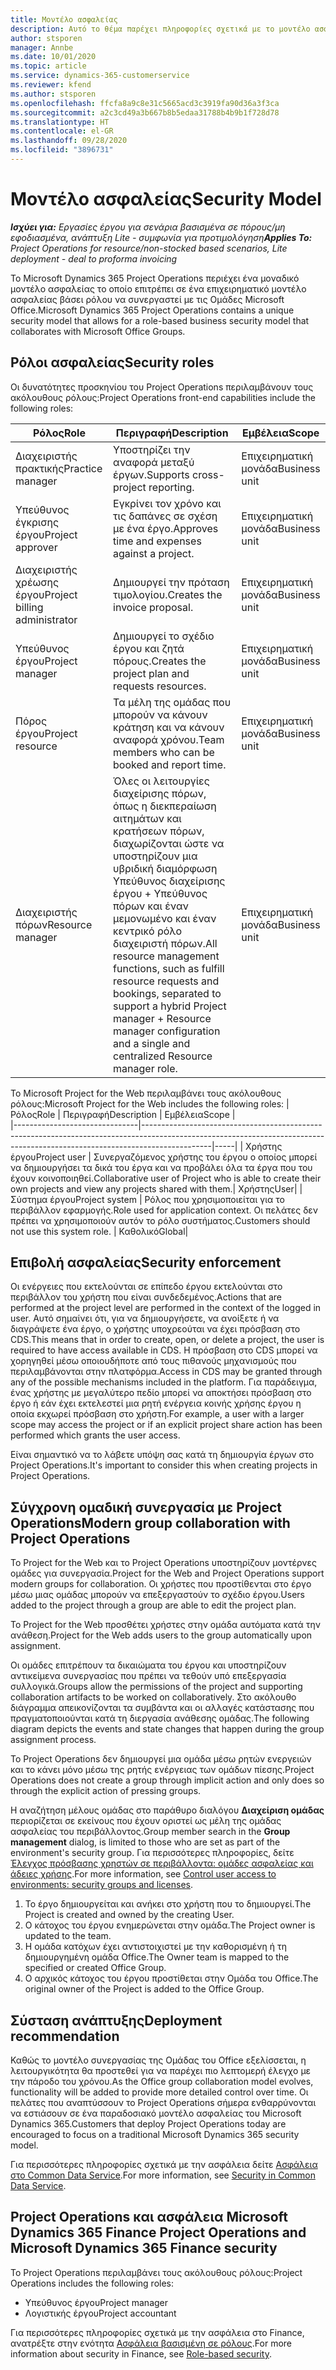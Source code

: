 ```yaml
---
title: Μοντέλο ασφαλείας
description: Αυτό το θέμα παρέχει πληροφορίες σχετικά με το μοντέλο ασφαλείας στο Dynamics 365 Project Operations.
author: stsporen
manager: Annbe
ms.date: 10/01/2020
ms.topic: article
ms.service: dynamics-365-customerservice
ms.reviewer: kfend
ms.author: stsporen
ms.openlocfilehash: ffcfa8a9c8e31c5665acd3c3919fa90d36a3f3ca
ms.sourcegitcommit: a2c3cd49a3b667b8b5edaa31788b4b9b1f728d78
ms.translationtype: HT
ms.contentlocale: el-GR
ms.lasthandoff: 09/28/2020
ms.locfileid: "3896731"
---
```

# <a name="security-model"></a><span data-ttu-id="b9592-103">Μοντέλο ασφαλείας</span><span class="sxs-lookup"><span data-stu-id="b9592-103">Security Model</span></span>

<span data-ttu-id="b9592-104">_**Ισχύει για:** Εργασίες έργου για σενάρια βασισμένα σε πόρους/μη εφοδιασμένα, ανάπτυξη Lite - συμφωνία για προτιμολόγηση_</span><span class="sxs-lookup"><span data-stu-id="b9592-104">_**Applies To:** Project Operations for resource/non-stocked based scenarios, Lite deployment - deal to proforma invoicing_</span></span>

<span data-ttu-id="b9592-105">Το Microsoft Dynamics 365 Project Operations περιέχει ένα μοναδικό μοντέλο ασφαλείας το οποίο επιτρέπει σε ένα επιχειρηματικό μοντέλο ασφαλείας βάσει ρόλου να συνεργαστεί με τις Ομάδες Microsoft Office.</span><span class="sxs-lookup"><span data-stu-id="b9592-105">Microsoft Dynamics 365 Project Operations contains a unique security model that allows for a role-based business security model that collaborates with Microsoft Office Groups.</span></span> 


## <a name="security-roles"></a><span data-ttu-id="b9592-106">Ρόλοι ασφαλείας</span><span class="sxs-lookup"><span data-stu-id="b9592-106">Security roles</span></span>
<span data-ttu-id="b9592-107">Οι δυνατότητες προσκηνίου του Project Operations περιλαμβάνουν τους ακόλουθους ρόλους:</span><span class="sxs-lookup"><span data-stu-id="b9592-107">Project Operations front-end capabilities include the following roles:</span></span>

| <span data-ttu-id="b9592-108">Ρόλος</span><span class="sxs-lookup"><span data-stu-id="b9592-108">Role</span></span>                          | <span data-ttu-id="b9592-109">Περιγραφή</span><span class="sxs-lookup"><span data-stu-id="b9592-109">Description</span></span>                                                                                                                                                                 | <span data-ttu-id="b9592-110">Εμβέλεια</span><span class="sxs-lookup"><span data-stu-id="b9592-110">Scope</span></span> |
|-------------------------------|-----------------------------------------------------------------------------------------------------------------------------------------------------------------------------|------|
| <span data-ttu-id="b9592-111">Διαχειριστής πρακτικής</span><span class="sxs-lookup"><span data-stu-id="b9592-111">Practice manager</span></span>              | <span data-ttu-id="b9592-112">Υποστηρίζει την αναφορά μεταξύ έργων.</span><span class="sxs-lookup"><span data-stu-id="b9592-112">Supports cross-project reporting.</span></span>                                                                                                            | <span data-ttu-id="b9592-113">Επιχειρηματική μονάδα</span><span class="sxs-lookup"><span data-stu-id="b9592-113">Business unit</span></span>              |
| <span data-ttu-id="b9592-114">Υπεύθυνος έγκρισης έργου</span><span class="sxs-lookup"><span data-stu-id="b9592-114">Project approver</span></span>              | <span data-ttu-id="b9592-115">Εγκρίνει τον χρόνο και τις δαπάνες σε σχέση με ένα έργο.</span><span class="sxs-lookup"><span data-stu-id="b9592-115">Approves time and expenses against a project.</span></span>                                                                                                                              | <span data-ttu-id="b9592-116">Επιχειρηματική μονάδα</span><span class="sxs-lookup"><span data-stu-id="b9592-116">Business unit</span></span> |
| <span data-ttu-id="b9592-117">Διαχειριστής χρέωσης έργου</span><span class="sxs-lookup"><span data-stu-id="b9592-117">Project billing administrator</span></span> | <span data-ttu-id="b9592-118">Δημιουργεί την πρόταση τιμολογίου.</span><span class="sxs-lookup"><span data-stu-id="b9592-118">Creates the invoice proposal.</span></span>                                                                                                                                                 | <span data-ttu-id="b9592-119">Επιχειρηματική μονάδα</span><span class="sxs-lookup"><span data-stu-id="b9592-119">Business unit</span></span> |
| <span data-ttu-id="b9592-120">Υπεύθυνος έργου</span><span class="sxs-lookup"><span data-stu-id="b9592-120">Project manager</span></span>               | <span data-ttu-id="b9592-121">Δημιουργεί το σχέδιο έργου και ζητά πόρους.</span><span class="sxs-lookup"><span data-stu-id="b9592-121">Creates the project plan and requests resources.</span></span>                                                                                                                              | <span data-ttu-id="b9592-122">Επιχειρηματική μονάδα</span><span class="sxs-lookup"><span data-stu-id="b9592-122">Business unit</span></span> |
| <span data-ttu-id="b9592-123">Πόρος έργου</span><span class="sxs-lookup"><span data-stu-id="b9592-123">Project resource</span></span>              | <span data-ttu-id="b9592-124">Τα μέλη της ομάδας που μπορούν να κάνουν κράτηση και να κάνουν αναφορά χρόνου.</span><span class="sxs-lookup"><span data-stu-id="b9592-124">Team members who can be booked and report time.</span></span>                                                                                                          | <span data-ttu-id="b9592-125">Επιχειρηματική μονάδα</span><span class="sxs-lookup"><span data-stu-id="b9592-125">Business unit</span></span>|
| <span data-ttu-id="b9592-126">Διαχειριστής πόρων</span><span class="sxs-lookup"><span data-stu-id="b9592-126">Resource manager</span></span>              | <span data-ttu-id="b9592-127">Όλες οι λειτουργίες διαχείρισης πόρων, όπως η διεκπεραίωση αιτημάτων και κρατήσεων πόρων, διαχωρίζονται ώστε να υποστηρίζουν μια υβριδική διαμόρφωση Υπεύθυνος διαχείρισης έργου + Υπεύθυνος πόρων και έναν μεμονωμένο και έναν κεντρικό ρόλο διαχειριστή πόρων.</span><span class="sxs-lookup"><span data-stu-id="b9592-127">All resource management functions, such as fulfill resource requests and bookings, separated to support a hybrid Project manager + Resource manager configuration and a single and centralized Resource manager role.</span></span> | <span data-ttu-id="b9592-128">Επιχειρηματική μονάδα</span><span class="sxs-lookup"><span data-stu-id="b9592-128">Business unit</span></span> |


<span data-ttu-id="b9592-129">Το Microsoft Project for the Web περιλαμβάνει τους ακόλουθους ρόλους:</span><span class="sxs-lookup"><span data-stu-id="b9592-129">Microsoft Project for the Web includes the following roles:</span></span>
| <span data-ttu-id="b9592-130">Ρόλος</span><span class="sxs-lookup"><span data-stu-id="b9592-130">Role</span></span>                          | <span data-ttu-id="b9592-131">Περιγραφή</span><span class="sxs-lookup"><span data-stu-id="b9592-131">Description</span></span>                                                                                                          | <span data-ttu-id="b9592-132">Εμβέλεια</span><span class="sxs-lookup"><span data-stu-id="b9592-132">Scope</span></span> |                                                       
|-------------------------------|-----------------------------------------------------------------------------------------------------------------------------------------------------------------------------|-----|
| <span data-ttu-id="b9592-133">Χρήστης έργου</span><span class="sxs-lookup"><span data-stu-id="b9592-133">Project user</span></span> | <span data-ttu-id="b9592-134">Συνεργαζόμενος χρήστης του έργου ο οποίος μπορεί να δημιουργήσει τα δικά του έργα και να προβάλει όλα τα έργα που του έχουν κοινοποιηθεί.</span><span class="sxs-lookup"><span data-stu-id="b9592-134">Collaborative user of Project who is able to create their own projects and view any projects shared with them.</span></span>| <span data-ttu-id="b9592-135">Χρήστης</span><span class="sxs-lookup"><span data-stu-id="b9592-135">User</span></span>|
| <span data-ttu-id="b9592-136">Σύστημα έργου</span><span class="sxs-lookup"><span data-stu-id="b9592-136">Project system</span></span> | <span data-ttu-id="b9592-137">Ρόλος που χρησιμοποιείται για το περιβάλλον εφαρμογής.</span><span class="sxs-lookup"><span data-stu-id="b9592-137">Role used for application context.</span></span> <span data-ttu-id="b9592-138">Οι πελάτες δεν πρέπει να χρησιμοποιούν αυτόν το ρόλο συστήματος.</span><span class="sxs-lookup"><span data-stu-id="b9592-138">Customers should not use this system role.</span></span> | <span data-ttu-id="b9592-139">Καθολικό</span><span class="sxs-lookup"><span data-stu-id="b9592-139">Global</span></span>|

## <a name="security-enforcement"></a><span data-ttu-id="b9592-140">Επιβολή ασφαλείας</span><span class="sxs-lookup"><span data-stu-id="b9592-140">Security enforcement</span></span>
<span data-ttu-id="b9592-141">Οι ενέργειες που εκτελούνται σε επίπεδο έργου εκτελούνται στο περιβάλλον του χρήστη που είναι συνδεδεμένος.</span><span class="sxs-lookup"><span data-stu-id="b9592-141">Actions that are performed at the project level are performed in the context of the logged in user.</span></span> <span data-ttu-id="b9592-142">Αυτό σημαίνει ότι, για να δημιουργήσετε, να ανοίξετε ή να διαγράψετε ένα έργο, ο χρήστης υποχρεούται να έχει πρόσβαση στο CDS.</span><span class="sxs-lookup"><span data-stu-id="b9592-142">This means that in order to create, open, or delete a project, the user is required to have access available in CDS.</span></span> <span data-ttu-id="b9592-143">Η πρόσβαση στο CDS μπορεί να χορηγηθεί μέσω οποιουδήποτε από τους πιθανούς μηχανισμούς που περιλαμβάνονται στην πλατφόρμα.</span><span class="sxs-lookup"><span data-stu-id="b9592-143">Access in CDS may be granted through any of the possible mechanisms included in the platform.</span></span> <span data-ttu-id="b9592-144">Για παράδειγμα, ένας χρήστης με μεγαλύτερο πεδίο μπορεί να αποκτήσει πρόσβαση στο έργο ή εάν έχει εκτελεστεί μια ρητή ενέργεια κοινής χρήσης έργου η οποία εκχωρεί πρόσβαση στο χρήστη.</span><span class="sxs-lookup"><span data-stu-id="b9592-144">For example, a user with a larger scope may access the project or if an explicit project share action has been performed which grants the user access.</span></span>

<span data-ttu-id="b9592-145">Είναι σημαντικό να το λάβετε υπόψη σας κατά τη δημιουργία έργων στο Project Operations.</span><span class="sxs-lookup"><span data-stu-id="b9592-145">It's important to consider this when creating projects in Project Operations.</span></span>

## <a name="modern-group-collaboration-with-project-operations"></a><span data-ttu-id="b9592-146">Σύγχρονη ομαδική συνεργασία με Project Operations</span><span class="sxs-lookup"><span data-stu-id="b9592-146">Modern group collaboration with Project Operations</span></span>
<span data-ttu-id="b9592-147">Το Project for the Web και το Project Operations υποστηρίζουν μοντέρνες ομάδες για συνεργασία.</span><span class="sxs-lookup"><span data-stu-id="b9592-147">Project for the Web and Project Operations support modern groups for collaboration.</span></span> <span data-ttu-id="b9592-148">Οι χρήστες που προστίθενται στο έργο μέσω μιας ομάδας μπορούν να επεξεργαστούν το σχέδιο έργου.</span><span class="sxs-lookup"><span data-stu-id="b9592-148">Users added to the project through a group are able to edit the project plan.</span></span>

<span data-ttu-id="b9592-149">Το Project for the Web προσθέτει χρήστες στην ομάδα αυτόματα κατά την ανάθεση.</span><span class="sxs-lookup"><span data-stu-id="b9592-149">Project for the Web adds users to the group automatically upon assignment.</span></span>

<span data-ttu-id="b9592-150">Οι ομάδες επιτρέπουν τα δικαιώματα του έργου και υποστηρίζουν αντικείμενα συνεργασίας που πρέπει να τεθούν υπό επεξεργασία συλλογικά.</span><span class="sxs-lookup"><span data-stu-id="b9592-150">Groups allow the permissions of the project and supporting collaboration artifacts to be worked on collaboratively.</span></span> <span data-ttu-id="b9592-151">Στο ακόλουθο διάγραμμα απεικονίζονται τα συμβάντα και οι αλλαγές κατάστασης που πραγματοποιούνται κατά τη διεργασία ανάθεσης ομάδας.</span><span class="sxs-lookup"><span data-stu-id="b9592-151">The following diagram depicts the events and state changes that happen during the group assignment process.</span></span>

<span data-ttu-id="b9592-152">Το Project Operations δεν δημιουργεί μια ομάδα μέσω ρητών ενεργειών και το κάνει μόνο μέσω της ρητής ενέργειας των ομάδων πίεσης.</span><span class="sxs-lookup"><span data-stu-id="b9592-152">Project Operations does not create a group through implicit action and only does so through the explicit action of pressing groups.</span></span>

<span data-ttu-id="b9592-153">Η αναζήτηση μέλους ομάδας στο παράθυρο διαλόγου **Διαχείριση ομάδας** περιορίζεται σε εκείνους που έχουν οριστεί ως μέλη της ομάδας ασφαλείας του περιβάλλοντος.</span><span class="sxs-lookup"><span data-stu-id="b9592-153">Group member search in the **Group management** dialog, is limited to those who are set as part of the environment's security group.</span></span> <span data-ttu-id="b9592-154">Για περισσότερες πληροφορίες, δείτε [Έλεγχος πρόσβασης χρηστών σε περιβάλλοντα: ομάδες ασφαλείας και άδειες χρήσης](https://docs.microsoft.com/power-platform/admin/control-user-access).</span><span class="sxs-lookup"><span data-stu-id="b9592-154">For more information, see [Control user access to environments: security groups and licenses](https://docs.microsoft.com/power-platform/admin/control-user-access).</span></span>

1. <span data-ttu-id="b9592-155">Το έργο δημιουργείται και ανήκει στο χρήστη που το δημιουργεί.</span><span class="sxs-lookup"><span data-stu-id="b9592-155">The Project is created and owned by the creating User.</span></span>
2. <span data-ttu-id="b9592-156">Ο κάτοχος του έργου ενημερώνεται στην ομάδα.</span><span class="sxs-lookup"><span data-stu-id="b9592-156">The Project owner is updated to the team.</span></span>
3. <span data-ttu-id="b9592-157">Η ομάδα κατόχων έχει αντιστοιχιστεί με την καθορισμένη ή τη δημιουργημένη ομάδα Office.</span><span class="sxs-lookup"><span data-stu-id="b9592-157">The Owner team is mapped to the specified or created Office Group.</span></span>
4. <span data-ttu-id="b9592-158">Ο αρχικός κάτοχος του έργου προστίθεται στην Ομάδα του Office.</span><span class="sxs-lookup"><span data-stu-id="b9592-158">The original owner of the Project is added to the Office Group.</span></span>

## <a name="deployment-recommendation"></a><span data-ttu-id="b9592-159">Σύσταση ανάπτυξης</span><span class="sxs-lookup"><span data-stu-id="b9592-159">Deployment recommendation</span></span>
<span data-ttu-id="b9592-160">Καθώς το μοντέλο συνεργασίας της Ομάδας του Office εξελίσσεται, η λειτουργικότητα θα προστεθεί για να παρέχει πιο λεπτομερή έλεγχο με την πάροδο του χρόνου.</span><span class="sxs-lookup"><span data-stu-id="b9592-160">As the Office group collaboration model evolves, functionality will be added to provide more detailed control over time.</span></span> <span data-ttu-id="b9592-161">Οι πελάτες που αναπτύσσουν το Project Operations σήμερα ενθαρρύνονται να εστιάσουν σε ένα παραδοσιακό μοντέλο ασφαλείας του Microsoft Dynamics 365.</span><span class="sxs-lookup"><span data-stu-id="b9592-161">Customers that deploy Project Operations today are encouraged to focus on a traditional Microsoft Dynamics 365 security model.</span></span>

<span data-ttu-id="b9592-162">Για περισσότερες πληροφορίες σχετικά με την ασφάλεια δείτε [Ασφάλεια στο Common Data Service](https://docs.microsoft.com/power-platform/admin/wp-security).</span><span class="sxs-lookup"><span data-stu-id="b9592-162">For more information, see [Security in Common Data Service](https://docs.microsoft.com/power-platform/admin/wp-security).</span></span>

## <a name="project-operations-and-microsoft-dynamics-365-finance-security"></a><span data-ttu-id="b9592-163">Project Operations και ασφάλεια Microsoft Dynamics 365 Finance </span><span class="sxs-lookup"><span data-stu-id="b9592-163">Project Operations and Microsoft Dynamics 365 Finance security</span></span>
<span data-ttu-id="b9592-164">Το Project Operations περιλαμβάνει τους ακόλουθους ρόλους:</span><span class="sxs-lookup"><span data-stu-id="b9592-164">Project Operations includes the following roles:</span></span>

- <span data-ttu-id="b9592-165">Υπεύθυνος έργου</span><span class="sxs-lookup"><span data-stu-id="b9592-165">Project manager</span></span>
- <span data-ttu-id="b9592-166">Λογιστικής έργου</span><span class="sxs-lookup"><span data-stu-id="b9592-166">Project accountant</span></span>

<span data-ttu-id="b9592-167">Για περισσότερες πληροφορίες σχετικά με την ασφάλεια στο Finance, ανατρέξτε στην ενότητα [Ασφάλεια βασισμένη σε ρόλους](https://docs.microsoft.com/dynamics365/fin-ops-core/dev-itpro/sysadmin/role-based-security).</span><span class="sxs-lookup"><span data-stu-id="b9592-167">For more information about security in Finance, see [Role-based security](https://docs.microsoft.com/dynamics365/fin-ops-core/dev-itpro/sysadmin/role-based-security).</span></span>


